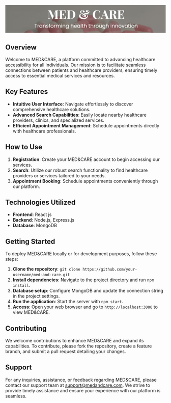 <img src="./static/medcare.jpg" > </img>

## Overview
Welcome to MED&CARE, a platform committed to advancing healthcare accessibility for all individuals. Our mission is to facilitate seamless connections between patients and healthcare providers, ensuring timely access to essential medical services and resources.

## Key Features
- **Intuitive User Interface**: Navigate effortlessly to discover comprehensive healthcare solutions.
- **Advanced Search Capabilities**: Easily locate nearby healthcare providers, clinics, and specialized services.
- **Efficient Appointment Management**: Schedule appointments directly with healthcare professionals.


## How to Use
1. **Registration**: Create your MED&CARE account to begin accessing our services.
2. **Search**: Utilize our robust search functionality to find healthcare providers or services tailored to your needs.
3. **Appointment Booking**: Schedule appointments conveniently through our platform.
## Technologies Utilized
- **Frontend**: React js
- **Backend**: Node.js, Express.js
- **Database**: MongoDB


## Getting Started
To deploy MED&CARE locally or for development purposes, follow these steps:
1. **Clone the repository**: `git clone https://github.com/your-username/med-and-care.git`
2. **Install dependencies**: Navigate to the project directory and run `npm install`.
3. **Database setup**: Configure MongoDB and update the connection string in the project settings.
4. **Run the application**: Start the server with `npm start`.
5. **Access**: Open your web browser and go to `http://localhost:3000` to view MED&CARE.

## Contributing
We welcome contributions to enhance MED&CARE and expand its capabilities. To contribute, please fork the repository, create a feature branch, and submit a pull request detailing your changes.

## Support
For any inquiries, assistance, or feedback regarding MED&CARE, please contact our support team at support@medandcare.com. We strive to provide timely assistance and ensure your experience with our platform is seamless.
